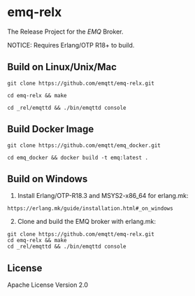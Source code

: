emq-relx
========

The Release Project for the *EMQ* Broker.

NOTICE: Requires Erlang/OTP R18+ to build.

Build on Linux/Unix/Mac
-----------------------

```
git clone https://github.com/emqtt/emq-relx.git

cd emq-relx && make

cd _rel/emqttd && ./bin/emqttd console
```

Build Docker Image
------------------

```
git clone https://github.com/emqtt/emq_docker.git

cd emq_docker && docker build -t emq:latest .
```

Build on Windows
----------------

1. Install Erlang/OTP-R18.3 and MSYS2-x86_64 for erlang.mk:

```
https://erlang.mk/guide/installation.html#_on_windows
```

2. Clone and build the EMQ broker with erlang.mk:

```
git clone https://github.com/emqtt/emq-relx.git
cd emq-relx && make
cd _rel/emqttd && ./bin/emqttd console
```

License
-------

Apache License Version 2.0

